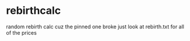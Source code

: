 # rebirthcalc
random rebirth calc cuz the pinned one broke
just look at rebirth.txt for all of the prices
